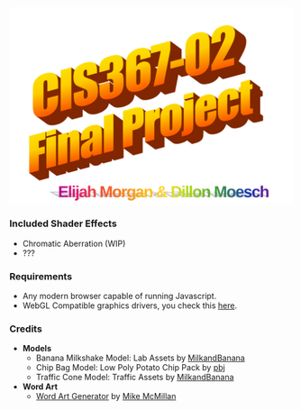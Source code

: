 ![CIS367-02 FINAL PROJECT by ELijah Morgan & Dillon Moesch](./img/wordart.png)

### Included Shader Effects
* Chromatic Aberration (WIP)
* ???

### Requirements
* Any modern browser capable of running Javascript.
* WebGL Compatible graphics drivers, you check this [here](https://get.webgl.org/).

### Credits
- **Models**
  - Banana Milkshake Model: Lab Assets by [MilkandBanana](https://milkandbanana.itch.io/lab-assets)
  - Chip Bag Model: Low Poly Potato Chip Pack by [pbj](https://pbj-time-yesh.itch.io/potato-chip-model-pack)
  - Traffic Cone Model: Traffic Assets by [MilkandBanana](https://milkandbanana.itch.io/traffic-road-assets)
- **Word Art**
  - [Word Art Generator](https://www.makewordart.com/) by [Mike McMillan](https://www.mcchill.in/?utm_source=makewordart)
